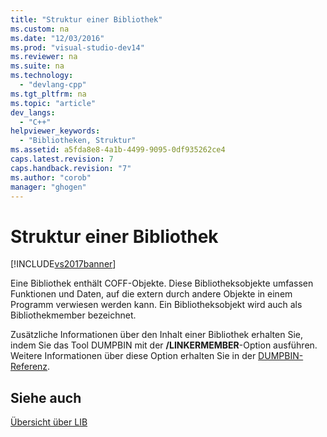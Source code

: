 ```yaml
---
title: "Struktur einer Bibliothek"
ms.custom: na
ms.date: "12/03/2016"
ms.prod: "visual-studio-dev14"
ms.reviewer: na
ms.suite: na
ms.technology: 
  - "devlang-cpp"
ms.tgt_pltfrm: na
ms.topic: "article"
dev_langs: 
  - "C++"
helpviewer_keywords: 
  - "Bibliotheken, Struktur"
ms.assetid: a5fda8e8-4a1b-4499-9095-0df935262ce4
caps.latest.revision: 7
caps.handback.revision: "7"
ms.author: "corob"
manager: "ghogen"
---
```

# Struktur einer Bibliothek
[!INCLUDE[vs2017banner](../../assembler/inline/includes/vs2017banner.md)]

Eine Bibliothek enthält COFF\-Objekte.  Diese Bibliotheksobjekte umfassen Funktionen und Daten, auf die extern durch andere Objekte in einem Programm verwiesen werden kann.  Ein Bibliotheksobjekt wird auch als Bibliothekmember bezeichnet.  
  
 Zusätzliche Informationen über den Inhalt einer Bibliothek erhalten Sie, indem Sie das Tool DUMPBIN mit der **\/LINKERMEMBER**\-Option ausführen.  Weitere Informationen über diese Option erhalten Sie in der [DUMPBIN\-Referenz](../../build/reference/dumpbin-reference.md).  
  
## Siehe auch  
 [Übersicht über LIB](../../build/reference/overview-of-lib.md)